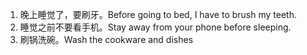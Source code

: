 1. 晚上睡觉了，要刷牙。Before going to bed, I have to brush my teeth.
2. 睡觉之前不要看手机。Stay away from your phone before sleeping.
3. 刷锅洗碗。Wash the cookware and dishes
